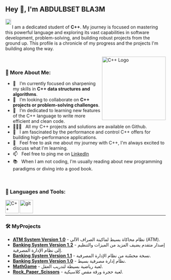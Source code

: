 ## Hey 👋, I'm ABDULBSET BLA3M

<a href='https://www.linkedin.com/in/abdalbaset-983866385/'><img align='left' alt="linkedin" src="https://raw.githubusercontent.com/rahul-jha98/rahul-jha98/561d474902b59c7429ec22bb73e225696c27b202/assets/linkedin.svg" height='18px'/></a>
<br>
I am a dedicated student of **C++**. My journey is focused on mastering this powerful language and exploring its vast capabilities in software development, problem-solving, and building robust projects from the ground up. This profile is a chronicle of my progress and the projects I'm building along the way.
<br/>
<br/>
<img align="right" alt="C++ Logo" src="https://upload.wikimedia.org/wikipedia/commons/thumb/1/18/ISO_C%2B%2B_Logo.svg/1200px-ISO_C%2B%2B_Logo.svg.png" width="200px"/>
  
### 🧐 More About Me:

- 🔭 &nbsp; I’m currently focused on sharpening my skills in **C++ data structures and algorithms**.
- 🤝 &nbsp; I’m looking to collaborate on **C++ projects or problem-solving challenges**.
- 🌱 &nbsp; I’m dedicated to learning new features of the C++ language to write more efficient and clean code.
- 👨🏻‍💻 &nbsp; All my C++ projects and solutions are available on Github.
- 🎨 &nbsp; I am fascinated by the performance and control C++ offers for building high-performance applications.
- 💬 &nbsp; Feel free to ask me about my journey with C++, I'm always excited to discuss what I'm learning.
- 📫 &nbsp; Feel free to ping me on [LinkedIn](https://www.linkedin.com/in/abdalbaset-983866385/)
- 📚 &nbsp; When I am not coding, I'm usually reading about new programming paradigms or diving into a good book.

<br>

### 🔨 Languages and Tools:
<a href="https://isocpp.org/" target="_blank"><img align="left" alt="C++" height ="42px" src="https://cdn.jsdelivr.net/gh/devicons/devicon/icons/cplusplus/cplusplus-original.svg"></a>
<a href="https://git-scm.com/" target="_blank"> <img src="https://cdn.jsdelivr.net/gh/devicons/devicon/icons/git/git-original.svg" align="left" alt="git" height='42px'/> </a>
<br>
<br>

---

### 🛠️ MyProjects
- **[ATM System Version 1.0](LINK_TO_ATM_SYSTEM_V1.0_PROJECT_HERE)** - نظام محاكاة بسيط لماكينة الصراف الآلي (ATM).
- **[Banking System Version 1.2]((https://github.com/abdallbaset/Problem-Solving/commit/af7a742462a7e6d0073b2a12e25b527119a26c96))** - إصدار متقدم يضيف المزيد من الميزات والتنظيم إلى نظام الإدارة المصرفية.
- **[Banking System Version 1.1](https://github.com/abdallbaset/Problem-Solving/blob/main/Banking%20System%20Version%201.1.cpp)** - نسخة محسّنة من نظام الإدارة المصرفية.
- **[Banking System Version 1.0](https://github.com/abdallbaset/Problem-Solving/blob/main/Banking%20System%20Version%201.0.cpp)** - نظام إدارة مصرفية بسيط.
- **[MathGame](https://github.com/abdallbaset/Problem-Solving/blob/main/MathGame%20_project%20%232.cpp)** - لعبة رياضية بسيطة لتدريب العقل.
- **[Rock_Paper_Scissors](https://github.com/abdallbaset/Problem-Solving/blob/main/Rock_Paper_Scissors%20_project%20%231.cpp)** - لعبة حجرة ورقة مقص كلاسيكية.
